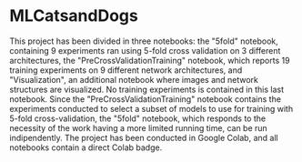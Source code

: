 # MLCatsandDogs

This project has been divided in three notebooks: the "5fold" notebook, containing 9 experiments ran using 5-fold cross validation on 3 different architectures, the "PreCrossValidationTraining" notebook, which reports 19 training experiments on 9 different network architectures, and "Visualization", an additional notebook where images and network structures are visualized. No training experiments is contained in this last notebook. Since the "PreCrossValidationTraining" notebook contains the experiments conducted to select a subset of models to use for training with 5-fold cross-validation, the "5fold" notebook, which responds to the necessity of the work having a more limited running time, can be run indipendently. The project has been conducted in Google Colab, and all notebooks contain a direct Colab badge.




